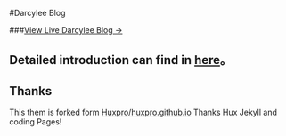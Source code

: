 #Darcylee Blog

###[View Live Darcylee Blog &rarr;](http://darcylee.coding.me)

## Detailed introduction can find in [here](https://github.com/huxpro/huxpro.github.io)。

## Thanks

This them is forked form [Huxpro/huxpro.github.io](https://github.com/huxpro/huxpro.github.io/)
Thanks Hux Jekyll and coding Pages!
